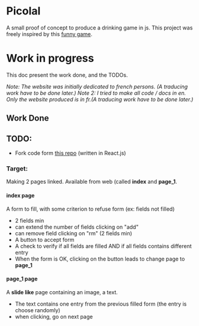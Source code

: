 # Picolal
A small proof of concept to produce a drinking game in js.
This project was freely inspired by this [funny game](https://github.com/tiaanduplessis/dronk-expo).



# Work in progress
This doc present the work done, and the TODOs.

*Note: The website was initially dedicated to french persons. (A traducing work have to be done later.)*
*Note 2: I tried to make all code / docs in en. Only the website produced is in fr.(A traducing work have to be done 
later.)* 

## Work Done


## TODO:

* Fork code form [this repo](https://github.com/tiaanduplessis/dronk-expo) (written in React.js)


### Target:
Making 2 pages linked. Available from web (called **index** and **page_1**.

#### **index** page
A form to fill, with some criterion to refuse form (ex: fields not filled)
* 2 fields min
* can extend the number of fields clicking on "add"
* can remove field clicking on "rm" (2 fields min)
* A button to accept form
* A check to verify if all fields are filled AND if all fields contains different entry
* When the form is OK, clicking on the button leads to change page to **page_1**

#### **page_1** page
A **slide like** page containing an image, a text.
* The text contains one entry from the previous filled form (the entry is choose randomly)
* when clicking, go on next page